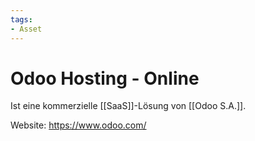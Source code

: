 ```yaml
---
tags:
- Asset
---
```


# Odoo Hosting - Online

Ist eine kommerzielle [[SaaS]]-Lösung von [[Odoo S.A.]].

Website: <https://www.odoo.com/>